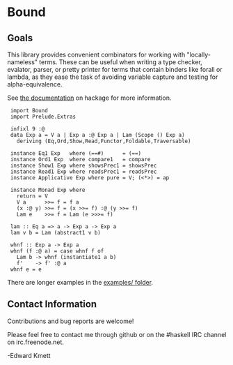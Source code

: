 Bound
=====

Goals
-----

This library provides convenient combinators for working with "locally-nameless" terms. These can be useful
when writing a type checker, evalator, parser, or pretty printer for terms that contain binders like forall
or lambda, as they ease the task of avoiding variable capture and testing for alpha-equivalence.

See [the documentation](http://hackage.haskell.org/package/bound) on hackage for more information.

     import Bound
     import Prelude.Extras

     infixl 9 :@
     data Exp a = V a | Exp a :@ Exp a | Lam (Scope () Exp a)
       deriving (Eq,Ord,Show,Read,Functor,Foldable,Traversable)

     instance Eq1 Exp   where (==#)      = (==)
     instance Ord1 Exp  where compare1   = compare
     instance Show1 Exp where showsPrec1 = showsPrec
     instance Read1 Exp where readsPrec1 = readsPrec
     instance Applicative Exp where pure = V; (<*>) = ap

     instance Monad Exp where
       return = V
       V a      >>= f = f a
       (x :@ y) >>= f = (x >>= f) :@ (y >>= f)
       Lam e    >>= f = Lam (e >>>= f)

     lam :: Eq a => a -> Exp a -> Exp a
     lam v b = Lam (abstract1 v b)

     whnf :: Exp a -> Exp a
     whnf (f :@ a) = case whnf f of
       Lam b -> whnf (instantiate1 a b)
       f'    -> f' :@ a
     whnf e = e

   There are longer examples in the [examples/ folder](https://github.com/ekmett/bound/tree/master/examples).

Contact Information
-------------------

Contributions and bug reports are welcome!

Please feel free to contact me through github or on the #haskell IRC channel on irc.freenode.net.

-Edward Kmett

